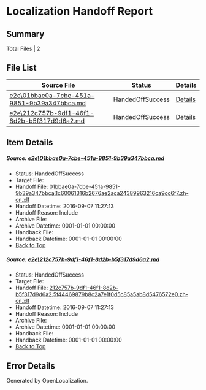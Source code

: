 # <a name='report-top'></a> Localization Handoff Report

## Summary
 Total Files | 2

## File List
 Source File | Status | Details 
 ----------- | ------ | ------- 
 [e2e\01bbae0a-7cbe-451a-9851-9b39a347bbca.md](https://github.com/OpenLocalizationTestOrg/ol-test0/blob/807174ebae48cd4cc1eaa2808875d0f2f428c5eb/e2e/01bbae0a-7cbe-451a-9851-9b39a347bbca.md) | HandedOffSuccess | [Details](#258519c4f4d26e980195d6b531121ca2b858be9c1)
 [e2e\212c757b-9df1-46f1-8d2b-b5f317d9d6a2.md](https://github.com/OpenLocalizationTestOrg/ol-test0/blob/807174ebae48cd4cc1eaa2808875d0f2f428c5eb/e2e/212c757b-9df1-46f1-8d2b-b5f317d9d6a2.md) | HandedOffSuccess | [Details](#37a6c90323cf5a520d34894d27c6fd4a27303dab2)

## Item Details
##### <a name='258519c4f4d26e980195d6b531121ca2b858be9c1'></a> Source: [e2e\01bbae0a-7cbe-451a-9851-9b39a347bbca.md](https://github.com/OpenLocalizationTestOrg/ol-test0/blob/807174ebae48cd4cc1eaa2808875d0f2f428c5eb/e2e/01bbae0a-7cbe-451a-9851-9b39a347bbca.md)
* Status: HandedOffSuccess
* Target File: 
* Handoff File: [01bbae0a-7cbe-451a-9851-9b39a347bbca.1c60061316b2676ae2aca24389963216ca9cc6f7.zh-cn.xlf](https://github.com/OpenLocalizationTestOrg/ol-test0-handoff/blob/506f98b9093213ec1f6b34c8d665a10a20034b56/ol-handoff/OpenLocalizationTestOrg/ol-test0-zhcn/ci/ht/01bbae0a-7cbe-451a-9851-9b39a347bbca.1c60061316b2676ae2aca24389963216ca9cc6f7.zh-cn.xlf)
* Handoff Datetime: 2016-09-07 11:27:13
* Handoff Reason: Include
* Archive File: 
* Archive Datetime: 0001-01-01 00:00:00
* Handback File: 
* Handback Datetime: 0001-01-01 00:00:00
* [Back to Top](#report-top)

##### <a name='37a6c90323cf5a520d34894d27c6fd4a27303dab2'></a> Source: [e2e\212c757b-9df1-46f1-8d2b-b5f317d9d6a2.md](https://github.com/OpenLocalizationTestOrg/ol-test0/blob/807174ebae48cd4cc1eaa2808875d0f2f428c5eb/e2e/212c757b-9df1-46f1-8d2b-b5f317d9d6a2.md)
* Status: HandedOffSuccess
* Target File: 
* Handoff File: [212c757b-9df1-46f1-8d2b-b5f317d9d6a2.5f44469879b8c2a7e1f0d5c85a5ab8d5476572e0.zh-cn.xlf](https://github.com/OpenLocalizationTestOrg/ol-test0-handoff/blob/506f98b9093213ec1f6b34c8d665a10a20034b56/ol-handoff/OpenLocalizationTestOrg/ol-test0-zhcn/ci/ht/212c757b-9df1-46f1-8d2b-b5f317d9d6a2.5f44469879b8c2a7e1f0d5c85a5ab8d5476572e0.zh-cn.xlf)
* Handoff Datetime: 2016-09-07 11:27:13
* Handoff Reason: Include
* Archive File: 
* Archive Datetime: 0001-01-01 00:00:00
* Handback File: 
* Handback Datetime: 0001-01-01 00:00:00
* [Back to Top](#report-top)


## Error Details

Generated by OpenLocalization.
